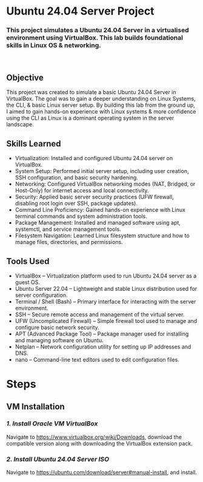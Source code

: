 # Ubuntu 24.04 Server Project
### This project simulates a Ubuntu 24.04 Server in a virtualised environment using VirtualBox. This lab builds foundational skills in Linux OS & networking.
<br>

## Objective
This project was created to simulate a basic Ubuntu 24.04 Server in VirtualBox. The goal was to gain a deeper understanding on Linux Systems, the CLI, & basic Linux server setup. By building this lab from the ground up, I aimed to gain hands-on experience with Linux systems & more confidence using the CLI as Linux is a dominant operating system in the server landscape.

## Skills Learned
- Virtualization: Installed and configured Ubuntu 24.04 server on VirtualBox. <br>
- System Setup: Performed initial server setup, including user creation, SSH configuration, and basic security hardening.  <br>
- Networking: Configured VirtualBox networking modes (NAT, Bridged, or Host-Only) for internet access and local connectivity. <br>
- Security: Applied basic server security practices (UFW firewall, disabling root login over SSH, package updates). <br>
- Command Line Proficiency: Gained hands-on experience with Linux terminal commands and system administration tools. <br>
- Package Management: Installed and managed software using apt, systemctl, and service management tools. <br>
- Filesystem Navigation: Learned Linux filesystem structure and how to manage files, directories, and permissions. <br>

## Tools Used
- VirtualBox – Virtualization platform used to run Ubuntu 24.04 server as a guest OS. <br>
- Ubuntu Server 22.04 – Lightweight and stable Linux distribution used for server configuration. <br>
- Terminal / Shell (Bash) – Primary interface for interacting with the server environment. <br>
- SSH – Secure remote access and management of the virtual server. <br>
- UFW (Uncomplicated Firewall) – Simple firewall tool used to manage and configure basic network security. <br>
- APT (Advanced Package Tool) – Package manager used for installing and managing software on Ubuntu. <br>
- Netplan – Network configuration utility for setting up IP addresses and DNS. <br>  
- nano – Command-line text editors used to edit configuration files. <br>

# Steps

## VM Installation

### *1. Install Oracle VM VirtualBox*

Navigate to https://www.virtualbox.org/wiki/Downloads, download the compatible version along with downloading the VirtualBox extension pack. <br>

### *2. Install Ubuntu 24.04 Server ISO*

Navigate to https://ubuntu.com/download/server#manual-install, and install.


